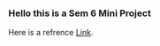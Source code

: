 ### Hello this is a Sem 6 Mini Project

Here is a refrence [Link](https://www.figma.com/board/faXV0b1p2r2w8eQKj3uLpW/BlockMyShow-Sem-6-Project?t=kdprxSE8m3OscDq0-1).